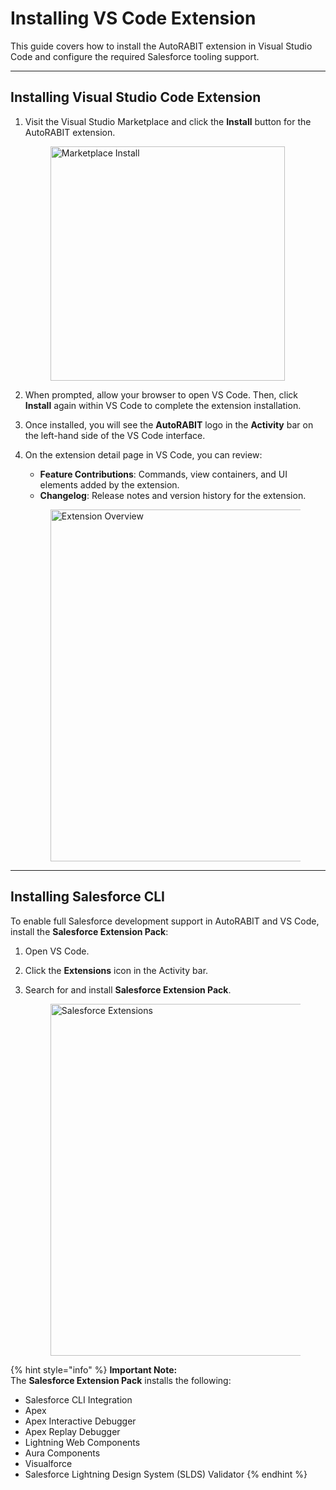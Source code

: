 # Installing VS Code Extension

This guide covers how to install the AutoRABIT extension in Visual Studio Code and configure the required Salesforce tooling support.

***

## Installing Visual Studio Code Extension

1.  Visit the Visual Studio Marketplace and click the **Install** button for the AutoRABIT extension.

    <figure><img src="https://cdn.document360.io/8711f4e7-c040-4616-aac9-d947f87e4619/Images/Documentation/image-681.png" alt="Marketplace Install" width="375"><figcaption></figcaption></figure>
2. When prompted, allow your browser to open VS Code. Then, click **Install** again within VS Code to complete the extension installation.
3. Once installed, you will see the **AutoRABIT** logo in the **Activity** bar on the left-hand side of the VS Code interface.
4.  On the extension detail page in VS Code, you can review:

    * **Feature Contributions**: Commands, view containers, and UI elements added by the extension.
    * **Changelog**: Release notes and version history for the extension.

    <figure><img src="https://cdn.document360.io/8711f4e7-c040-4616-aac9-d947f87e4619/Images/Documentation/image-998(1).png" alt="Extension Overview" width="563"><figcaption></figcaption></figure>

***

## Installing Salesforce CLI

To enable full Salesforce development support in AutoRABIT and VS Code, install the **Salesforce Extension Pack**:

1. Open VS Code.
2. Click the **Extensions** icon in the Activity bar.
3.  Search for and install **Salesforce Extension Pack**.

    <figure><img src="https://cdn.document360.io/8711f4e7-c040-4616-aac9-d947f87e4619/Images/Documentation/image-1624076274583.png" alt="Salesforce Extensions" width="563"><figcaption></figcaption></figure>

{% hint style="info" %}
**Important Note:**\
The **Salesforce Extension Pack** installs the following:

* Salesforce CLI Integration
* Apex
* Apex Interactive Debugger
* Apex Replay Debugger
* Lightning Web Components
* Aura Components
* Visualforce
* Salesforce Lightning Design System (SLDS) Validator
{% endhint %}
